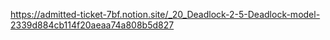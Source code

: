 https://admitted-ticket-7bf.notion.site/_20_Deadlock-2-5-Deadlock-model-2339d884cb114f20aeaa74a808b5d827
